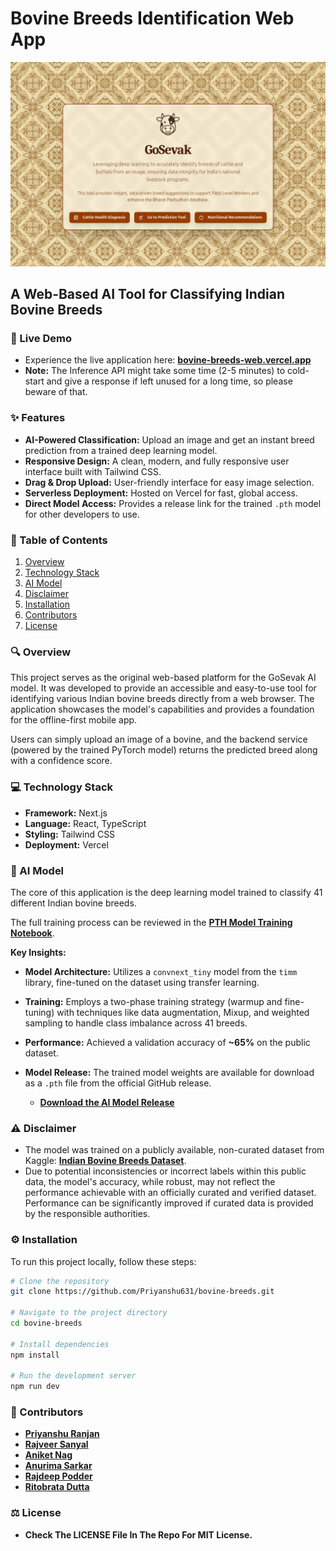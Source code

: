 # Bovine Breeds Identification Web App

![Project Banner](./banner.png)

## A Web-Based AI Tool for Classifying Indian Bovine Breeds

### 🚀 Live Demo
- Experience the live application here: **[bovine-breeds-web.vercel.app](https://bovine-breeds-web.vercel.app/)**
- **Note:** The Inference API might take some time (2-5 minutes) to cold-start and give a response if left unused for a long time, so please beware of that.

### ✨ Features
- **AI-Powered Classification:** Upload an image and get an instant breed prediction from a trained deep learning model.
- **Responsive Design:** A clean, modern, and fully responsive user interface built with Tailwind CSS.
- **Drag & Drop Upload:** User-friendly interface for easy image selection.
- **Serverless Deployment:** Hosted on Vercel for fast, global access.
- **Direct Model Access:** Provides a release link for the trained `.pth` model for other developers to use.

### 📖 Table of Contents
1. [Overview](#-overview)
2. [Technology Stack](#-technology-stack)
3. [AI Model](#-ai-model)
4. [Disclaimer](#️-disclaimer)
5. [Installation](#️-installation)
6. [Contributors](#-contributors)
7. [License](#️-license)

### 🔍 Overview
This project serves as the original web-based platform for the GoSevak AI model. It was developed to provide an accessible and easy-to-use tool for identifying various Indian bovine breeds directly from a web browser. The application showcases the model's capabilities and provides a foundation for the offline-first mobile app.

Users can simply upload an image of a bovine, and the backend service (powered by the trained PyTorch model) returns the predicted breed along with a confidence score.

### 💻 Technology Stack
- **Framework:** Next.js
- **Language:** React, TypeScript
- **Styling:** Tailwind CSS
- **Deployment:** Vercel

### 🧠 AI Model
The core of this application is the deep learning model trained to classify 41 different Indian bovine breeds.

The full training process can be reviewed in the **[PTH Model Training Notebook](https://github.com/Priyanshu631/bovine-breeds/blob/main/apps/docs/indian-bovine-breeds-classification.ipynb)**.

**Key Insights:**
- **Model Architecture:** Utilizes a `convnext_tiny` model from the `timm` library, fine-tuned on the dataset using transfer learning.
- **Training:** Employs a two-phase training strategy (warmup and fine-tuning) with techniques like data augmentation, Mixup, and weighted sampling to handle class imbalance across 41 breeds.
- **Performance:** Achieved a validation accuracy of **~65%** on the public dataset.

- **Model Release:** The trained model weights are available for download as a `.pth` file from the official GitHub release.
  - **[Download the AI Model Release](https://github.com/Priyanshu631/bovine-breeds/releases)**

### ⚠️ Disclaimer
- The model was trained on a publicly available, non-curated dataset from Kaggle: **[Indian Bovine Breeds Dataset](https://www.kaggle.com/datasets/lukex9442/indian-bovine-breeds)**.
- Due to potential inconsistencies or incorrect labels within this public data, the model's accuracy, while robust, may not reflect the performance achievable with an officially curated and verified dataset. Performance can be significantly improved if curated data is provided by the responsible authorities.

### ⚙️ Installation
To run this project locally, follow these steps:

```bash
# Clone the repository
git clone https://github.com/Priyanshu631/bovine-breeds.git

# Navigate to the project directory
cd bovine-breeds

# Install dependencies
npm install

# Run the development server
npm run dev
```

### 📝 Contributors
- **[Priyanshu Ranjan](https://github.com/Priyanshu631)** 
- **[Rajveer Sanyal](https://github.com/rajveer0104)** 
- **[Aniket Nag](https://github.com/homelesssnake-101)** 
- **[Anurima Sarkar](https://github.com/Anurima2206)** 
- **[Rajdeep Podder](https://github.com/raj-deep-20)**
- **[Ritobrata Dutta](https://github.com/drito04)**

### ⚖️ License
- **Check The LICENSE File In The Repo For MIT License.**
